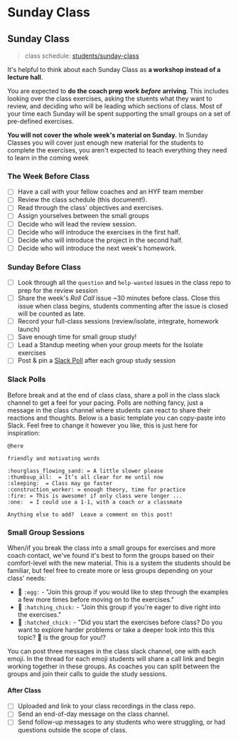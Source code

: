 # Sunday Class

## Sunday Class

> class schedule: [students/sunday-class](../students/sunday-class/)

It's helpful to think about each Sunday Class as **a workshop instead of a lecture hall**.

You are expected to **do the coach prep work** _**before**_ **arriving**. This includes looking over the class exercises, asking the stuents what they want to review, and deciding who will be leading which sections of class. Most of your time each Sunday will be spent supporting the small groups on a set of pre-defined exercises.

**You will not cover the whole week's material on Sunday.** In Sunday Classes you will cover just enough new material for the students to complete the exercises, you aren't expected to teach everything they need to learn in the coming week

### The Week Before Class

- [ ] Have a call with your fellow coaches and an HYF team member
- [ ] Review the class schedule \(this document!\).
- [ ] Read through the class' objectives and exercises.
- [ ] Assign yourselves between the small groups
- [ ] Decide who will lead the review session.
- [ ] Decide who will introduce the exercises in the first half.
- [ ] Decide who will introduce the project in the second half.
- [ ] Decide who will introduce the next week's homework.

### Sunday Before Class

- [ ] Look through all the `question` and `help-wanted` issues in the class repo to prep for the review session
- [ ] Share the week's _Roll Call_ issue ~30 minutes before class. Close this issue when class begins, students commenting after the issue is closed will be counted as late.
- [ ] Record your full-class sessions \(review/isolate, integrate, homework launch\)
- [ ] Save enough time for small group study!
- [ ] Lead a Standup meeting when your group meets for the Isolate exercises
- [ ] Post & pin a [Slack Poll](sunday-class.md#slack-poll) after each group study session

### Slack Polls

Before break and at the end of class class, share a poll in the class slack channel to get a feel for your pacing. Polls are nothing fancy, just a message in the class channel where students can react to share their reactions and thoughts. Below is a basic template you can copy-paste into Slack. Feel free to change it however you like, this is just here for inspiration:

```text
@here

friendly and motivating words

:hourglass_flowing_sand: = A little slower please
:thumbsup_all:  = It’s all clear for me until now
:sleeping:  = Class may go faster
:construction_worker: = enough theory, time for practice
:fire: = This is awesome! if only class were longer ...
:one:  = I could use a 1-1, with a coach or a classmate

Anything else to add?  Leave a comment on this post!
```

### Small Group Sessions

When/if you break the class into a small groups for exercises and more coach contact, we've found it's best to form the groups based on their comfort-level with the new material. This is a system the students should be familiar, but feel free to create more or less groups depending on your class' needs:

- 🥚 `:egg:` - "Join this group if you would like to step through the examples a few more times before moving on to the exercises."
- 🐣 `:hatching_chick:` - "Join this group if you're eager to dive right into the exercises."
- 🐥 `:hatched_chick:` - "Did you start the exercises before class? Do you want to explore harder problems or take a deeper look into this this topic? 🐥 is the group for you!?

You can post three messages in the class slack channel, one with each emoji. In the thread for each emoji students will share a call link and begin working together in these groups. As coaches you can split between the groups and join their calls to guide the study sessions.

#### After Class

- [ ] Uploaded and link to your class recordings in the class repo.
- [ ] Send an end-of-day message on the class channel.
- [ ] Send follow-up messages to any students who were struggling, or had questions outside the scope of class.
